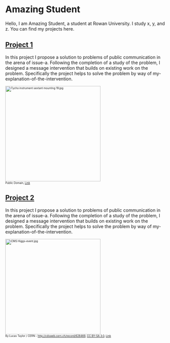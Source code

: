 # Amazing Student 

Hello, I am Amazing Student, a student at Rowan University. I study x, y, and z. You can find my projects here. 

## [Project 1](https://americanrhetoric.com)

In this project I propose a solution to problems of public communication in the arena of issue-a. Following the completion of a study of the problem, I designed a message intervention that builds on existing work on the problem. Specifically the project helps to solve the problem by way of my-explanation-of-the-intervention. 

<p style="font-size:60%;"><a href="https://commons.wikimedia.org/wiki/File:Tycho_instrument_sextant_mounting_19.jpg#/media/File:Tycho_instrument_sextant_mounting_19.jpg"><img src="https://upload.wikimedia.org/wikipedia/commons/4/40/Tycho_instrument_sextant_mounting_19.jpg" alt="Tycho instrument sextant mounting 19.jpg" style="height: 300px"></a><br>Public Domain, <a href="https://commons.wikimedia.org/w/index.php?curid=89871">Link</a></p>

## [Project 2](https://americanrhetoric.com)

In this project I propose a solution to problems of public communication in the arena of issue-a. Following the completion of a study of the problem, I designed a message intervention that builds on existing work on the problem. Specifically the project helps to solve the problem by way of my-explanation-of-the-intervention. 

<p style="font-size:60%;"><a href="https://commons.wikimedia.org/wiki/File:CMS_Higgs-event.jpg#/media/File:CMS_Higgs-event.jpg"><img src="https://upload.wikimedia.org/wikipedia/commons/1/1c/CMS_Higgs-event.jpg" alt="CMS Higgs-event.jpg" style="height: 300px"></a><br>By Lucas Taylor / CERN - <a rel="nofollow" class="external free" href="http://cdsweb.cern.ch/record/628469">http://cdsweb.cern.ch/record/628469</a>, <a href="https://creativecommons.org/licenses/by-sa/3.0" title="Creative Commons Attribution-Share Alike 3.0">CC BY-SA 3.0</a>, <a href="https://commons.wikimedia.org/w/index.php?curid=1433671">Link</a></p>

<br>
<br>
<br>
<br>
<br>
<br>
<br>
<br>
<br>
<br>
<br>
<br>
<br>
<br>
<br>
<br>
<br>
<br>
<br>
<br>
<br>
<br>
<br>

